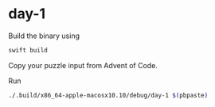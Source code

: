 # day-1

Build the binary using

```bash
swift build
```

Copy your puzzle input from Advent of Code.

Run

```bash
./.build/x86_64-apple-macosx10.10/debug/day-1 $(pbpaste)
```
